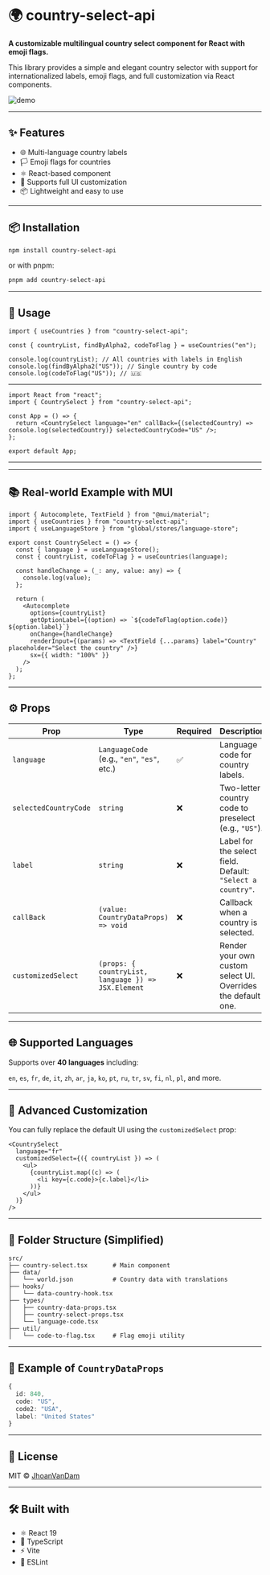 # 🌍 country-select-api

**A customizable multilingual country select component for React with emoji flags.**

This library provides a simple and elegant country selector with support for internationalized labels, emoji flags, and full customization via React components.

![demo](https://github.com/JhoanVanDam/country-select-api/blob/mui-demo/demo/select-country-api-demo.gif)

---

## ✨ Features

- 🌐 Multi-language country labels
- 🏳️ Emoji flags for countries
- ⚛️ React-based component
- 🎨 Supports full UI customization
- 📦 Lightweight and easy to use

---

## 📦 Installation

```bash
npm install country-select-api
```

or with pnpm:

```bash
pnpm add country-select-api
```

---

## 🚀 Usage

```tsx
import { useCountries } from "country-select-api";

const { countryList, findByAlpha2, codeToFlag } = useCountries("en");

console.log(countryList); // All countries with labels in English
console.log(findByAlpha2("US")); // Single country by code
console.log(codeToFlag("US")); // 🇺🇸
```

---

```tsx
import React from "react";
import { CountrySelect } from "country-select-api";

const App = () => {
  return <CountrySelect language="en" callBack={(selectedCountry) => console.log(selectedCountry)} selectedCountryCode="US" />;
};

export default App;
```

---

---

## 📚 Real-world Example with MUI

```tsx
import { Autocomplete, TextField } from "@mui/material";
import { useCountries } from "country-select-api";
import { useLanguageStore } from "global/stores/language-store";

export const CountrySelect = () => {
  const { language } = useLanguageStore();
  const { countryList, codeToFlag } = useCountries(language);

  const handleChange = (_: any, value: any) => {
    console.log(value);
  };

  return (
    <Autocomplete
      options={countryList}
      getOptionLabel={(option) => `${codeToFlag(option.code)} ${option.label}`}
      onChange={handleChange}
      renderInput={(params) => <TextField {...params} label="Country" placeholder="Select the country" />}
      sx={{ width: "100%" }}
    />
  );
};
```

---

## ⚙️ Props

| Prop                  | Type                                                | Required | Description                                                  |
| --------------------- | --------------------------------------------------- | -------- | ------------------------------------------------------------ |
| `language`            | `LanguageCode` (e.g., `"en"`, `"es"`, etc.)         | ✅       | Language code for country labels.                            |
| `selectedCountryCode` | `string`                                            | ❌       | Two-letter country code to preselect (e.g., `"US"`).         |
| `label`               | `string`                                            | ❌       | Label for the select field. Default: `"Select a country"`.   |
| `callBack`            | `(value: CountryDataProps) => void`                 | ❌       | Callback when a country is selected.                         |
| `customizedSelect`    | `(props: { countryList, language }) => JSX.Element` | ❌       | Render your own custom select UI. Overrides the default one. |

---

## 🌐 Supported Languages

Supports over **40 languages** including:

`en`, `es`, `fr`, `de`, `it`, `zh`, `ar`, `ja`, `ko`, `pt`, `ru`, `tr`, `sv`, `fi`, `nl`, `pl`, and more.

---

## 🧱 Advanced Customization

You can fully replace the default UI using the `customizedSelect` prop:

```tsx
<CountrySelect
  language="fr"
  customizedSelect={({ countryList }) => (
    <ul>
      {countryList.map((c) => (
        <li key={c.code}>{c.label}</li>
      ))}
    </ul>
  )}
/>
```

---

## 📁 Folder Structure (Simplified)

```
src/
├── country-select.tsx       # Main component
├── data/
│   └── world.json           # Country data with translations
├── hooks/
│   └── data-country-hook.tsx
├── types/
│   ├── country-data-props.tsx
│   ├── country-select-props.tsx
│   └── language-code.tsx
├── util/
│   └── code-to-flag.tsx     # Flag emoji utility
```

---

## 🧪 Example of `CountryDataProps`

```ts
{
  id: 840,
  code: "US",
  code2: "USA",
  label: "United States"
}
```

---

## 📜 License

MIT © [JhoanVanDam](https://github.com/JhoanVanDam)

---

## 🛠 Built with

- ⚛️ React 19
- 🧩 TypeScript
- ⚡ Vite
- 📏 ESLint
